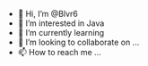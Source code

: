- 👋 Hi, I’m @Blvr6
- 👀 I’m interested in Java 
- 🌱 I’m currently learning 
- 💞️ I’m looking to collaborate on ...
- 📫 How to reach me ...

<!---
Blvr6/Blvr6 is a ✨ special ✨ repository because its `README.md` (this file) appears on your GitHub profile.
You can click the Preview link to take a look at your changes.
--->
